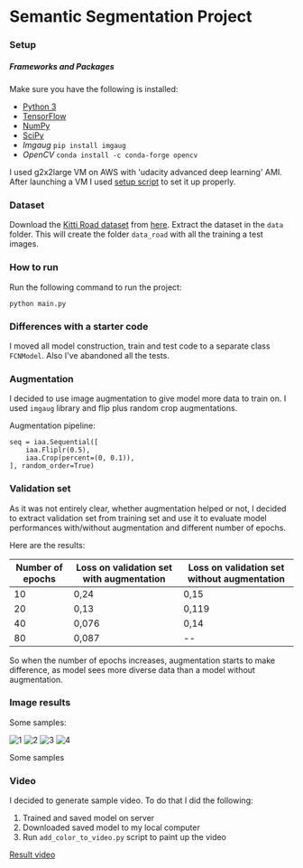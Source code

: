 # Semantic Segmentation Project

### Setup
##### Frameworks and Packages
Make sure you have the following is installed:
 - [Python 3](https://www.python.org/)
 - [TensorFlow](https://www.tensorflow.org/)
 - [NumPy](http://www.numpy.org/)
 - [SciPy](https://www.scipy.org/)
 - *Imgaug* `pip install imgaug`
 - *OpenCV* `conda install -c conda-forge opencv`
 
I used g2x2large VM on AWS with 'udacity advanced deep learning' AMI.
After launching a VM I used [setup script](setup.sh) to set it up properly.

### Dataset
Download the [Kitti Road dataset](http://www.cvlibs.net/datasets/kitti/eval_road.php) from [here](http://www.cvlibs.net/download.php?file=data_road.zip).  Extract the dataset in the `data` folder.  This will create the folder `data_road` with all the training a test images.

### How to run

Run the following command to run the project:
```
python main.py
```

### Differences with a starter code

I moved all model construction, train and test code to a separate class `FCNModel`.
Also I've abandoned all the tests.

### Augmentation

I decided to use image augmentation to give model more data to train on. I used `imgaug` library
and flip plus random crop augmentations.

Augmentation pipeline:

```
seq = iaa.Sequential([
    iaa.Fliplr(0.5),
    iaa.Crop(percent=(0, 0.1)),
], random_order=True)
```

### Validation set

As it was not entirely clear, whether augmentation helped or not, I decided to extract validation set
from training set and use it to evaluate model performances with/without augmentation and 
different number of epochs.

Here are the results:

Number of epochs | Loss on validation set with augmentation | Loss on validation set without augmentation
--- | --- | ---
10 | 0,24 | 0,15
20 | 0,13 | 0,119
40 | 0,076 | 0,14
80 | 0,087 | --

So when the number of epochs increases, augmentation starts to make difference, as model sees more diverse 
data than a model without augmentation.

### Image results

Some samples:

![1](https://yadi.sk/i/5hvW_vtL3Pzopv)
![2](https://yadi.sk/i/w--8vwzV3PzpLq)
![3](https://yadi.sk/i/YyLUSVaB3PzpN7)
![4](https://yadi.sk/i/mOk6WS-e3PzpQf)

Some samples

### Video

I decided to generate sample video. To do that I did the following:
1. Trained and saved model on server
2. Downloaded saved model to my local computer
3. Run `add_color_to_video.py` script to paint up the video

[Result video](https://yadi.sk/i/qiZg9wyo3PzouZ)

